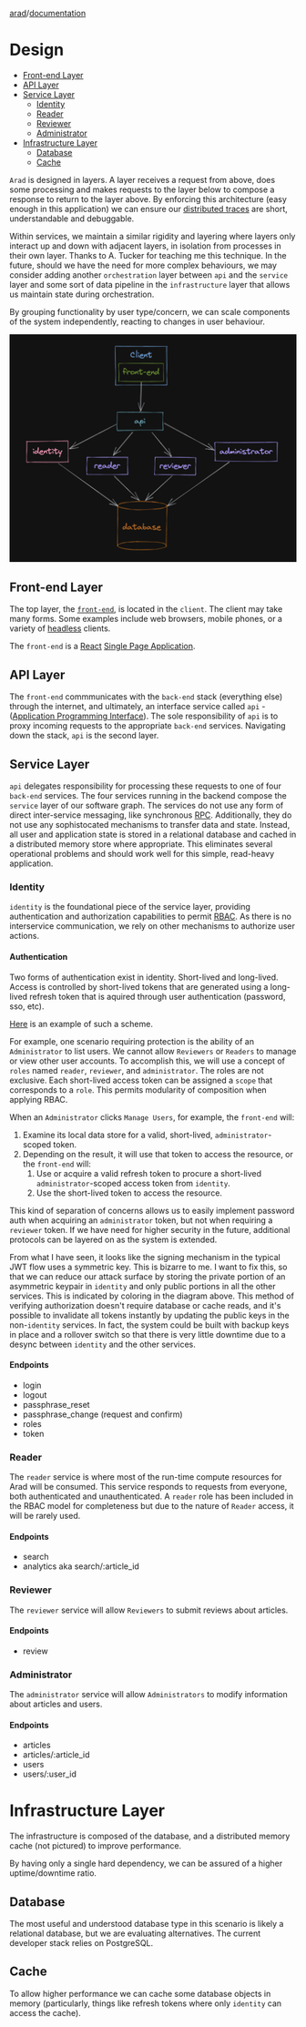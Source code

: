 [arad](../../../../)/[documentation](../)

# Design

- [Front-end Layer](#front-end-layer)
- [API Layer](#api-layer)
- [Service Layer](#service-layer)
    - [Identity](#identity)
    - [Reader](#reader)
    - [Reviewer](#reviewer)
    - [Administrator](#administrator)
- [Infrastructure Layer](#infrastructure-layer)
    - [Database](#database)
    - [Cache](#cache)

`Arad` is designed in layers. A layer receives a request from above, does some processing and makes requests to the
layer below to compose a response to return to the layer above. By enforcing this architecture (easy enough in this
application) we can ensure our [distributed traces](https://en.wikipedia.org/wiki/Tracing_(software))
are short, understandable and debuggable.

Within services, we maintain a similar rigidity and layering where layers only interact up and down with adjacent
layers, in isolation from processes in their own layer. Thanks to A. Tucker for teaching me this technique. In the
future, should we have the need for more complex behaviours, we may consider adding another `orchestration` layer 
between `api` and the `service` layer and some sort of data pipeline in the `infrastructure` layer that allows us
maintain state during orchestration.

By grouping functionality by user type/concern, we can scale components of the system independently, reacting to
changes in user behaviour.

![Arad](./assets/arad-simple.png)

## Front-end Layer
The top layer, the [`front-end`](https://en.wikipedia.org/wiki/Frontend_and_backend), is located in the `client`. The
client may take many forms. Some examples include web browsers, mobile phones, or a variety of
[headless](https://en.wikipedia.org/wiki/Headless_computer) clients.

The `front-end` is a [React](https://reactjs.org/) [Single Page Application](https://en.wikipedia.org/wiki/Single-page_application).

## API Layer
The `front-end` commmunicates with the `back-end` stack (everything else) through the internet, and ultimately, an
interface service called `api` - ([Application Programming Interface](https://en.wikipedia.org/wiki/API)). The sole
responsibility of `api` is to proxy incoming requests to the appropriate `back-end` services. Navigating down the stack,
`api` is the second layer.

## Service Layer
`api` delegates responsibility for processing these requests to one of four `back-end` services. The four services
running in the backend compose the `service` layer of our software graph. The services do not use any form of
direct inter-service messaging, like synchronous [RPC](https://en.wikipedia.org/wiki/Remote_procedure_call).
Additionally, they do not use any sophistocated mechanisms to transfer data and state. Instead, all user and
application state is stored in a relational database and cached in a distributed memory store where appropriate. This
eliminates several operational problems and should work well for this simple, read-heavy application.

### Identity
`identity` is the foundational piece of the service layer, providing authentication and authorization capabilities to
permit [RBAC](https://en.wikipedia.org/wiki/Role-based_access_control). As there is no interservice communication,
we rely on other mechanisms to authorize user actions.

#### Authentication
Two forms of authentication exist in identity. Short-lived and long-lived. Access is controlled by short-lived tokens
that are generated using a long-lived refresh token that is aquired through user authentication (password, sso, etc).

[Here](https://www.oauth.com/oauth2-servers/making-authenticated-requests/refreshing-an-access-token/) is an example of
such a scheme.

For example, one scenario requiring protection is the ability of an `Administrator` to list users. We cannot allow
`Reviewers` or `Readers` to manage or view other user accounts. To accomplish this, we will use a concept of `roles`
named `reader`, `reviewer`, and `administrator`. The roles are not exclusive. Each short-lived access token can be
assigned a `scope` that corresponds to a `role`. This permits modularity of composition when applying RBAC.

When an `Administrator` clicks `Manage Users`, for example, the `front-end` will:
1. Examine its local data store for a valid, short-lived, `administrator`-scoped token.
1. Depending on the result, it will use that token to access the resource, or the `front-end` will:
    1. Use or acquire a valid refresh token to procure a short-lived `administrator`-scoped access token from `identity`.
    1. Use the short-lived token to access the resource.

This kind of separation of concerns allows us to easily implement password auth when acquiring an `administrator` token,
but not when requiring a `reviewer` token. If we have need for higher security in the future, additional protocols can
be layered on as the system is extended.

From what I have seen, it looks like the signing mechanism in the typical JWT flow uses a symmetric key. This is bizarre
to me. I want to fix this, so that we can reduce our attack surface by storing the private portion of an asymmetric
keypair in `identity` and only public portions in all the other services. This is indicated by coloring in the diagram
above. This method of verifying authorization doesn't require database or cache reads, and it's possible to invalidate
all tokens instantly by updating the public keys in the non-`identity` services. In fact, the system could be built
with backup keys in place and a rollover switch so that there is very little downtime due to a desync between `identity`
and the other services.

#### Endpoints

- login
- logout
- passphrase_reset
- passphrase_change (request and confirm)
- roles
- token

### Reader

The `reader` service is where most of the run-time compute resources for Arad will be consumed. This service responds
to requests from everyone, both authenticated and unauthenticated. A `reader` role has been included in the RBAC model
for completeness but due to the nature of `Reader` access, it will be rarely used.

#### Endpoints

- search
- analytics aka search/:article_id

### Reviewer

The `reviewer` service will allow `Reviewers` to submit reviews about articles.

#### Endpoints

- review

### Administrator

The `administrator` service will allow `Administrators` to modify information about articles and users.

#### Endpoints

- articles
- articles/:article_id
- users
- users/:user_id

# Infrastructure Layer

The infrastructure is composed of the database, and a distributed memory cache (not pictured) to improve performance.

By having only a single hard dependency, we can be assured of a higher uptime/downtime ratio.

## Database

The most useful and understood database type in this scenario is likely a relational database, but we are evaluating
alternatives. The current developer stack relies on PostgreSQL.

## Cache

To allow higher performance we can cache some database objects in memory (particularly, things like refresh tokens
where only `identity` can access the cache).
